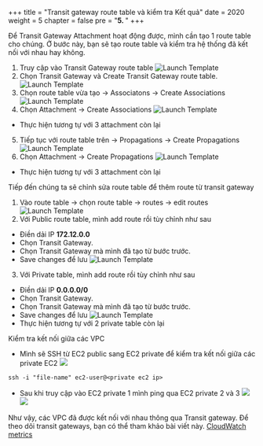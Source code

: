 +++
title = "Transit gateway route table và kiểm tra Kết quả"
date = 2020
weight = 5
chapter = false
pre = "<b>5. </b>"
+++

Để Transit Gateway Attachment hoạt động được, mình cần tạo 1 route table cho chúng.
Ở bước này, bạn sẽ tạo route table và kiểm tra hệ thống đã kết nối với nhau hay không.

1. Truy cập vào Transit Gateway route table
  ![Launch Template](/images/anh/tsgwrtb.png)
2. Chọn Transit Gateway và Create Transit Gateway route table.
  ![Launch Template](/images/anh/createtsgwrtb.png)
3. Chọn route table vừa tạo -> Associatons -> Create Associations
  ![Launch Template](/images/anh/association.png)
4. Chọn Attachment -> Create Associations
  ![Launch Template](/images/anh/association1.png)
  - Thực hiện tương tự với 3 attachment còn lại
5. Tiếp tục với route table trên -> Propagations -> Create Propagations
  ![Launch Template](/images/anh/propagation.png)
6. Chọn Attachment -> Create Propagations
  ![Launch Template](/images/anh/propagation1.png)
  - Thực hiện tương tự với 3 attachment còn lại

Tiếp đến chúng ta sẽ chỉnh sửa route table để thêm route từ transit gateway

1. Vào route table -> chọn route table -> routes -> edit routes
  ![Launch Template](/images/anh/rtb.png)
2. Với Public route table, mình add route rồi tùy chỉnh như sau
  - Điền dải IP **172.12.0.0** 
  - Chọn Transit Gateway.
  - Chọn Transit Gateway mà mình đã tạo từ bước trước.
  - Save changes để lưu
  ![Launch Template](/images/anh/rtb1.png)
3. Với Private table, mình add route rồi tùy chỉnh như sau
  - Điền dải IP **0.0.0.0/0** 
  - Chọn Transit Gateway.
  - Chọn Transit Gateway mà mình đã tạo từ bước trước.
  - Save changes để lưu
  ![Launch Template](/images/anh/rtb2.png)
  - Thực hiện tương tự với 2 private table còn lại

Kiểm tra kết nối giữa các VPC

- Mình sẽ SSH từ EC2 public sang EC2 private để kiểm tra kết nối giữa các private EC2
  ![](/images/anh/sshtopri2.png)
 ```
 ssh -i "file-name" ec2-user@<private ec2 ip>
 ```
- Sau khi truy cập vào EC2 private 1 mình ping qua EC2 private 2 và 3
  ![](/images/anh/pingtopri1.png)
  ![](/images/anh/pingtopri3.png)

Như vậy, các VPC đã được kết nối với nhau thông qua Transit gateway. 
Để theo dõi transit gateways, bạn có thể tham khảo bài viết này. [CloudWatch metrics](https://docs.aws.amazon.com/vpc/latest/tgw/transit-gateway-cloudwatch-metrics.html)